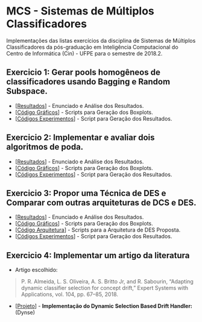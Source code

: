 # MCS - Sistemas de Múltiplos Classificadores
Implementações das listas exercícios da disciplina de Sistemas de Múltiplos Classificadores da pós-graduação em Inteligência Computacional do Centro de Informática (Cin) - UFPE para o semestre de 2018.2.

## Exercicio 1: Gerar pools homogêneos de classificadores usando Bagging e Random Subspace.
* [[Resultados](https://github.com/GustavoHFMO/MCS/blob/master/Lista01/analise%20resultados%20-%2001.ipynb)] - Enunciado e Análise dos Resultados.
* [[Código Gráficos](https://github.com/GustavoHFMO/MCS/blob/master/Lista01/analise01.py)] - Scripts para Geração dos Boxplots.
* [[Códigos Experimentos](https://github.com/GustavoHFMO/MCS/blob/master/Lista01/lista01.py)] - Script para Geração dos Resultados.

## Exercicio 2: Implementar e avaliar dois algoritmos de poda.
* [[Resultados](https://github.com/GustavoHFMO/MCS/blob/master/Lista02/analise%20resultados%20-%2002.ipynb)] - Enunciado e Análise dos Resultados.
* [[Código Gráficos](https://github.com/GustavoHFMO/MCS/blob/master/Lista02/analise02.py)] - Scripts para Geração dos Boxplots.
* [[Códigos Experimentos](https://github.com/GustavoHFMO/MCS/blob/master/Lista02/lista02.py)] - Script para Geração dos Resultados.

## Exercicio 3: Propor uma Técnica de DES e Comparar com outras arquiteturas de DCS e DES.
* [[Resultados](https://github.com/GustavoHFMO/MCS/blob/master/Lista03/analise%20resultados%20-%2003.ipynb)] - Enunciado e Análise dos Resultados.
* [[Código Gráficos](https://github.com/GustavoHFMO/MCS/blob/master/Lista03/analise03.py)] - Scripts para Geração dos Boxplots.
* [[Código Arquitetura](https://github.com/GustavoHFMO/MCS/blob/master/Lista03/arquitetura.py)] - Scripts para a Arquitetura de DES Proposta.
* [[Códigos Experimentos](https://github.com/GustavoHFMO/MCS/blob/master/Lista03/lista03.py)] - Script para Geração dos Resultados.

## Exercicio 4: Implementar um artigo da literatura
* Artigo escolhido:
> P. R. Almeida, L. S. Oliveira, A. S. Britto Jr, and R. Sabourin, “Adapting dynamic classifier selection for concept drift,” Expert Systems with Applications, vol. 104, pp. 67–85, 2018. 
* [[Projeto](https://github.com/GustavoHFMO/MCS/blob/master/Projeto/Dynse.py)] - **Implementação do Dynamic Selection Based Drift Handler:** (Dynse)




